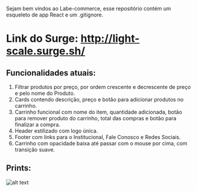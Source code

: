 Sejam bem vindos ao Labe-commerce, esse repositório contém um esqueleto de app React e um .gitignore.

# Link do Surge: http://light-scale.surge.sh/

## Funcionalidades atuais:
1. Filtrar produtos por preço, por ordem crescente e decrescente de preço e pelo nome do Produto.
2. Cards contendo descrição, preço e botão para adicionar produtos no carrinho.
3. Carrinho funcional com nome do item, quantidade adicionada, botão para remover produto do carrinho, total das compras e botão para finalizar a compra.
4. Header estilizado com logo única.
5. Footer com links para o Institucional, Fale Conosco e Redes Sociais.
6. Carrinho com opacidade baixa até passar com o mouse por cima, com transição suave.

## Prints:
![alt text](https://i.postimg.cc/sXJKbpSS/labspace.png)
